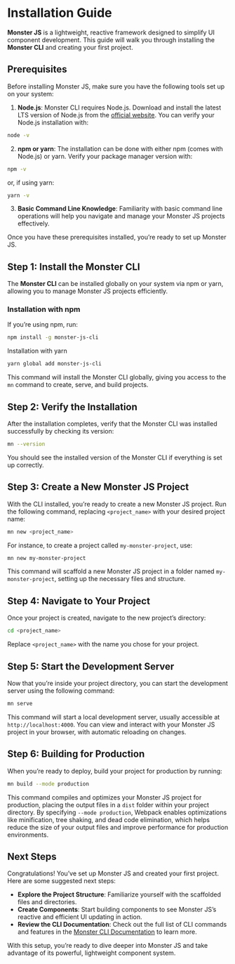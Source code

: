 # Installation Guide

**Monster JS** is a lightweight, reactive framework designed to simplify UI component development. This guide will walk you through installing the **Monster CLI** and creating your first project.

## Prerequisites

Before installing Monster JS, make sure you have the following tools set up on your system:

1. **Node.js**: Monster CLI requires Node.js. Download and install the latest LTS version of Node.js from the [official website](https://nodejs.org). You can verify your Node.js installation with:

```bash
node -v
```

2. **npm or yarn**: The installation can be done with either npm (comes with Node.js) or yarn. Verify your package manager version with:

```bash
npm -v
```

or, if using yarn:

```bash
yarn -v
```

3. **Basic Command Line Knowledge**: Familiarity with basic command line operations will help you navigate and manage your Monster JS projects effectively.

Once you have these prerequisites installed, you’re ready to set up Monster JS.

## Step 1: Install the Monster CLI

The **Monster CLI** can be installed globally on your system via npm or yarn, allowing you to manage Monster JS projects efficiently.

### Installation with npm

If you’re using npm, run:

```bash
npm install -g monster-js-cli
```

Installation with yarn

```bash
yarn global add monster-js-cli
```

This command will install the Monster CLI globally, giving you access to the `mn` command to create, serve, and build projects.

## Step 2: Verify the Installation

After the installation completes, verify that the Monster CLI was installed successfully by checking its version:

```bash
mn --version
```

You should see the installed version of the Monster CLI if everything is set up correctly.

## Step 3: Create a New Monster JS Project

With the CLI installed, you’re ready to create a new Monster JS project. Run the following command, replacing `<project_name>` with your desired project name:

```bash
mn new <project_name>
```

For instance, to create a project called `my-monster-project`, use:

```bash
mn new my-monster-project
```

This command will scaffold a new Monster JS project in a folder named `my-monster-project`, setting up the necessary files and structure.

## Step 4: Navigate to Your Project

Once your project is created, navigate to the new project’s directory:

```bash
cd <project_name>
```

Replace `<project_name>` with the name you chose for your project.

## Step 5: Start the Development Server

Now that you’re inside your project directory, you can start the development server using the following command:

```bash
mn serve
```

This command will start a local development server, usually accessible at `http://localhost:4000`. You can view and interact with your Monster JS project in your browser, with automatic reloading on changes.

## Step 6: Building for Production

When you’re ready to deploy, build your project for production by running:

```bash
mn build --mode production
```

This command compiles and optimizes your Monster JS project for production, placing the output files in a `dist` folder within your project directory. By specifying `--mode production`, Webpack enables optimizations like minification, tree shaking, and dead code elimination, which helps reduce the size of your output files and improve performance for production environments.

## Next Steps

Congratulations! You’ve set up Monster JS and created your first project. Here are some suggested next steps:

* **Explore the Project Structure**: Familiarize yourself with the scaffolded files and directories.
* **Create Components**: Start building components to see Monster JS’s reactive and efficient UI updating in action.
* **Review the CLI Documentation**: Check out the full list of CLI commands and features in the [Monster CLI Documentation](/cli/what-is-monster-js-cli) to learn more.

With this setup, you’re ready to dive deeper into Monster JS and take advantage of its powerful, lightweight component system.
